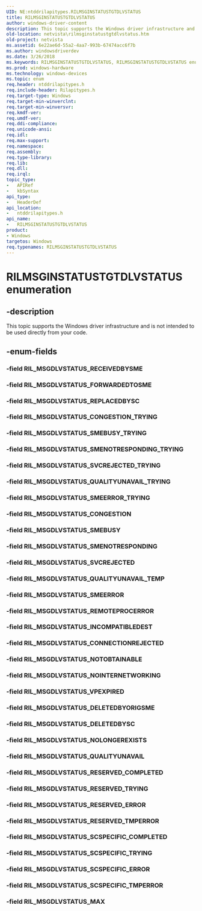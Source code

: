 ```yaml
---
UID: NE:ntddrilapitypes.RILMSGINSTATUSTGTDLVSTATUS
title: RILMSGINSTATUSTGTDLVSTATUS
author: windows-driver-content
description: This topic supports the Windows driver infrastructure and is not intended to be used directly from your code.
old-location: netvista\rilmsginstatustgtdlvstatus.htm
old-project: netvista
ms.assetid: 6e22ae6d-55a2-4aa7-993b-67474acc6f7b
ms.author: windowsdriverdev
ms.date: 3/26/2018
ms.keywords: RILMSGINSTATUSTGTDLVSTATUS, RILMSGINSTATUSTGTDLVSTATUS enumeration [Network Drivers Starting with Windows Vista], RIL_MSGDLVSTATUS_CONGESTION, RIL_MSGDLVSTATUS_CONGESTION_TRYING, RIL_MSGDLVSTATUS_CONNECTIONREJECTED, RIL_MSGDLVSTATUS_DELETEDBYORIGSME, RIL_MSGDLVSTATUS_DELETEDBYSC, RIL_MSGDLVSTATUS_FORWARDEDTOSME, RIL_MSGDLVSTATUS_INCOMPATIBLEDEST, RIL_MSGDLVSTATUS_MAX, RIL_MSGDLVSTATUS_NOINTERNETWORKING, RIL_MSGDLVSTATUS_NOLONGEREXISTS, RIL_MSGDLVSTATUS_NOTOBTAINABLE, RIL_MSGDLVSTATUS_QUALITYUNAVAIL, RIL_MSGDLVSTATUS_QUALITYUNAVAIL_TEMP, RIL_MSGDLVSTATUS_QUALITYUNAVAIL_TRYING, RIL_MSGDLVSTATUS_REMOTEPROCERROR, RIL_MSGDLVSTATUS_REPLACEDBYSC, RIL_MSGDLVSTATUS_RESERVED_COMPLETED, RIL_MSGDLVSTATUS_RESERVED_ERROR, RIL_MSGDLVSTATUS_RESERVED_TMPERROR, RIL_MSGDLVSTATUS_RESERVED_TRYING, RIL_MSGDLVSTATUS_SCSPECIFIC_COMPLETED, RIL_MSGDLVSTATUS_SCSPECIFIC_ERROR, RIL_MSGDLVSTATUS_SCSPECIFIC_TMPERROR, RIL_MSGDLVSTATUS_SCSPECIFIC_TRYING, RIL_MSGDLVSTATUS_SMEBUSY, RIL_MSGDLVSTATUS_SMEBUSY_TRYING, RIL_MSGDLVSTATUS_SMEERROR, RIL_MSGDLVSTATUS_SMEERROR_TRYING, RIL_MSGDLVSTATUS_SMENOTRESPONDING, RIL_MSGDLVSTATUS_SMENOTRESPONDING_TRYING, RIL_MSGDLVSTATUS_SVCREJECTED, RIL_MSGDLVSTATUS_SVCREJECTED_TRYING, RIL_MSGDLVSTATUS_VPEXPIRED, netvista.rilmsginstatustgtdlvstatus, ntddrilapitypes/RILMSGINSTATUSTGTDLVSTATUS, ntddrilapitypes/RIL_MSGDLVSTATUS_CONGESTION, ntddrilapitypes/RIL_MSGDLVSTATUS_CONGESTION_TRYING, ntddrilapitypes/RIL_MSGDLVSTATUS_CONNECTIONREJECTED, ntddrilapitypes/RIL_MSGDLVSTATUS_DELETEDBYORIGSME, ntddrilapitypes/RIL_MSGDLVSTATUS_DELETEDBYSC, ntddrilapitypes/RIL_MSGDLVSTATUS_FORWARDEDTOSME, ntddrilapitypes/RIL_MSGDLVSTATUS_INCOMPATIBLEDEST, ntddrilapitypes/RIL_MSGDLVSTATUS_MAX, ntddrilapitypes/RIL_MSGDLVSTATUS_NOINTERNETWORKING, ntddrilapitypes/RIL_MSGDLVSTATUS_NOLONGEREXISTS, ntddrilapitypes/RIL_MSGDLVSTATUS_NOTOBTAINABLE, ntddrilapitypes/RIL_MSGDLVSTATUS_QUALITYUNAVAIL, ntddrilapitypes/RIL_MSGDLVSTATUS_QUALITYUNAVAIL_TEMP, ntddrilapitypes/RIL_MSGDLVSTATUS_QUALITYUNAVAIL_TRYING, ntddrilapitypes/RIL_MSGDLVSTATUS_REMOTEPROCERROR, ntddrilapitypes/RIL_MSGDLVSTATUS_REPLACEDBYSC, ntddrilapitypes/RIL_MSGDLVSTATUS_RESERVED_COMPLETED, ntddrilapitypes/RIL_MSGDLVSTATUS_RESERVED_ERROR, ntddrilapitypes/RIL_MSGDLVSTATUS_RESERVED_TMPERROR, ntddrilapitypes/RIL_MSGDLVSTATUS_RESERVED_TRYING, ntddrilapitypes/RIL_MSGDLVSTATUS_SCSPECIFIC_COMPLETED, ntddrilapitypes/RIL_MSGDLVSTATUS_SCSPECIFIC_ERROR, ntddrilapitypes/RIL_MSGDLVSTATUS_SCSPECIFIC_TMPERROR, ntddrilapitypes/RIL_MSGDLVSTATUS_SCSPECIFIC_TRYING, ntddrilapitypes/RIL_MSGDLVSTATUS_SMEBUSY, ntddrilapitypes/RIL_MSGDLVSTATUS_SMEBUSY_TRYING, ntddrilapitypes/RIL_MSGDLVSTATUS_SMEERROR, ntddrilapitypes/RIL_MSGDLVSTATUS_SMEERROR_TRYING, ntddrilapitypes/RIL_MSGDLVSTATUS_SMENOTRESPONDING, ntddrilapitypes/RIL_MSGDLVSTATUS_SMENOTRESPONDING_TRYING, ntddrilapitypes/RIL_MSGDLVSTATUS_SVCREJECTED, ntddrilapitypes/RIL_MSGDLVSTATUS_SVCREJECTED_TRYING, ntddrilapitypes/RIL_MSGDLVSTATUS_VPEXPIRED
ms.prod: windows-hardware
ms.technology: windows-devices
ms.topic: enum
req.header: ntddrilapitypes.h
req.include-header: Rilapitypes.h
req.target-type: Windows
req.target-min-winverclnt: 
req.target-min-winversvr: 
req.kmdf-ver: 
req.umdf-ver: 
req.ddi-compliance: 
req.unicode-ansi: 
req.idl: 
req.max-support: 
req.namespace: 
req.assembly: 
req.type-library: 
req.lib: 
req.dll: 
req.irql: 
topic_type:
-	APIRef
-	kbSyntax
api_type:
-	HeaderDef
api_location:
-	ntddrilapitypes.h
api_name:
-	RILMSGINSTATUSTGTDLVSTATUS
product:
- Windows
targetos: Windows
req.typenames: RILMSGINSTATUSTGTDLVSTATUS
---
```


# RILMSGINSTATUSTGTDLVSTATUS enumeration


## -description


This topic supports the Windows driver infrastructure and is not intended to be used directly from your code.


## -enum-fields




### -field RIL_MSGDLVSTATUS_RECEIVEDBYSME


### -field RIL_MSGDLVSTATUS_FORWARDEDTOSME


### -field RIL_MSGDLVSTATUS_REPLACEDBYSC


### -field RIL_MSGDLVSTATUS_CONGESTION_TRYING


### -field RIL_MSGDLVSTATUS_SMEBUSY_TRYING


### -field RIL_MSGDLVSTATUS_SMENOTRESPONDING_TRYING


### -field RIL_MSGDLVSTATUS_SVCREJECTED_TRYING


### -field RIL_MSGDLVSTATUS_QUALITYUNAVAIL_TRYING


### -field RIL_MSGDLVSTATUS_SMEERROR_TRYING


### -field RIL_MSGDLVSTATUS_CONGESTION


### -field RIL_MSGDLVSTATUS_SMEBUSY


### -field RIL_MSGDLVSTATUS_SMENOTRESPONDING


### -field RIL_MSGDLVSTATUS_SVCREJECTED


### -field RIL_MSGDLVSTATUS_QUALITYUNAVAIL_TEMP


### -field RIL_MSGDLVSTATUS_SMEERROR


### -field RIL_MSGDLVSTATUS_REMOTEPROCERROR


### -field RIL_MSGDLVSTATUS_INCOMPATIBLEDEST


### -field RIL_MSGDLVSTATUS_CONNECTIONREJECTED


### -field RIL_MSGDLVSTATUS_NOTOBTAINABLE


### -field RIL_MSGDLVSTATUS_NOINTERNETWORKING


### -field RIL_MSGDLVSTATUS_VPEXPIRED


### -field RIL_MSGDLVSTATUS_DELETEDBYORIGSME


### -field RIL_MSGDLVSTATUS_DELETEDBYSC


### -field RIL_MSGDLVSTATUS_NOLONGEREXISTS


### -field RIL_MSGDLVSTATUS_QUALITYUNAVAIL


### -field RIL_MSGDLVSTATUS_RESERVED_COMPLETED


### -field RIL_MSGDLVSTATUS_RESERVED_TRYING


### -field RIL_MSGDLVSTATUS_RESERVED_ERROR


### -field RIL_MSGDLVSTATUS_RESERVED_TMPERROR


### -field RIL_MSGDLVSTATUS_SCSPECIFIC_COMPLETED


### -field RIL_MSGDLVSTATUS_SCSPECIFIC_TRYING


### -field RIL_MSGDLVSTATUS_SCSPECIFIC_ERROR


### -field RIL_MSGDLVSTATUS_SCSPECIFIC_TMPERROR


### -field RIL_MSGDLVSTATUS_MAX

